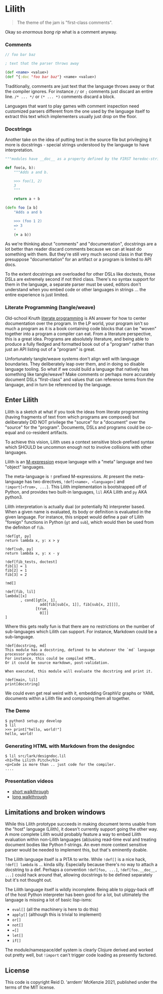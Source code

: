 # Lilith

> The theme of the jam is "first-class comments".

Okay so _enormous bong rip_ what is a comment anyway.

### Comments

```c
// foo bar baz
```

``` clojure
; text that the parser throws away

(def <name> <value>)
(def ^{:doc "foo bar baz"} <name> <value>)
```

Traditionally, comments are just text that the language throws away or that the compiler ignores.
For instance `//` or `;` comments just discard an entire line.
`/* ... */` or `(* ... *)` comments discard a block.

Languages that want to play games with comment inspection need customized parsers different from the one used by the language itself to extract this text which implementers usually just drop on the floor.

### Docstrings

Another take on the idea of putting text in the source file but privileging it more is docstrings - special strings understood by the language to have interpretation.

``` python
"""modules have __doc__ as a property defined by the FIRST heredoc-string in the file"""

def foo(a, b):
    """Adds a and b.

    >>> foo(1, 2)
    3
    """

    return a + b

```

``` clojure
(defn foo [a b]
    "Adds a and b

    >>> (foo 1 2)
    => 3
    "
    (+ a b))
```

As we're thinking about "comments" and "documentation", docstrings are a lot better than reader discard comments because we can at least do something with them.
But they're still very much second class in that they presuppose "documentation" for an artifact or a program is limited to API docs.

To the extent docstrings are overloaded for other DSLs like doctests, those DSLs are extremely second if not third class.
There's no syntax support for them in the language, a separate parser must be used, editors don't understand when you embed code or other languages in strings ... the entire experience is just limited.

### Literate Programming (tangle/weave)

Old-school Knuth [literate programming](https://en.wikipedia.org/wiki/Literate_programming) is AN answer for how to center documentation over the program.
In the LP world, your program isn't so much a program as it is a book containing code blocks that can be "woven" together into a program a compiler can eat.
From a literature perspective, this is a great idea.
Programs are absolutely literature, and being able to produce a fully fledged and formatted book out of a "program" rather than just an API listing out of a "program" is great.

Unfortunately tangle/weave systems don't align well with language boundaries.
They deliberately leap over them, and in doing so disable language tooling.
So what if we could build a language that natively has something like tangle/weave?
Make comments or perhaps more accurately document DSLs "first-class" and values that can reference terms from the language, and in turn be referenced by the language.

## Enter Lilith

Lilith is a sketch at what if you took the ideas from literate programming (having fragments of text from which programs are composed) but deliberately DID NOT privilege the "source" for a "document" over the "source" for the "program".
Documents, DSLs and programs could be co-equal and co-resident artifacts.

To achieve this vision, Lilith uses a context sensitive block-prefixed syntax which SHOULD be uncommon enough not to involve collisions with other languages.

Lilith is an [M-expression](https://en.wikipedia.org/wiki/M-expression) esque language with a "meta" language and two "object" languages.

The meta-language is `!` prefixed M-expressions.
At present the meta-language has two directives, `!def[<name>, <language>]` and `!import[<from>, ...]`.
This Lilith implementation is bootstrapped off of Python, and provides two built-in languages, `lil` AKA Lilith and `py` AKA python3.

Lilith interpretation is actually dual (or potentially N) interpreter based.
When a given name is evaluated, its body or definition is evaluated in the given language.
For instance, this snippet would define a pair of Lilith "foreign" functions in Python (`gt` and `sub`), which would then be used from the definiton of `fib`.

``` lilith
!def[gt, py]
return lambda x, y: x > y

!def[sub, py]
return lambda x, y: x - y

!def[fib_tests, doctest]
fib[1] = 1
fib[2] = 1
fib[3] = 2

!md[]

!def[fib, lil]
lambda[[x]
       , cond[[gt[x, 1],
                add[fib[sub[x, 1]], fib[sub[x, 2]]]],
              [true,
                0]]]
]
```

Where this gets really fun is that there are no restrictions on the number of sub-languages which Lilith can support.
For instance, Markdown could be a sub-language.

``` lilith
!def[docstring, md]
This module has a docstring, defined to be whatever the `md` language processor produces.
For instance, this could be compiled HTML.
Or it could be source markdown, post-validation.

When executed, this module will evaluate the docstring and print it.

!def[main, lil]
print[docstring]
```

We could even get real weird with it, embedding GraphViz graphs or YAML documents within a Lilith file and composing them all together.

### The Demo

``` shell
$ python3 setup.py develop
$ lil
>>> print["hello, world!"]
hello, world!
```

### Generating HTML with Markdown from the designdoc

``` shell
$ lil src/lark/designdoc.lil
<h1>The Lilith Pitch</h1>
<p>Code is more than .. just code for the compiler.
....
```

### Presentation videos

- [short walkthrough](https://twitter.com/arrdem/status/1429486908833292295)
- [long walkthrough](https://twitter.com/arrdem/status/1429486908833292295)

## Limitations and broken windows

While this Lilith prototype succeeds in making document terms usable from the "host" language (Lilith), it doesn't currently support going the other way.
A more complete Lilith would probably feature a way to embed Lilith evaluation within non-Lilith languages (ab)using read-time eval and treating document bodies like Python f-strings.
An even more context sensitive parser would be needed to implement this, but that's eminently doable.

The Lilith language itself is a PITA to write.
While `!def[]` is a nice hack, `!def[] lambda` is ... kinda silly.
Especially because there's no way to attach a docstring to a def.
Perhaps a convention `!def[foo, ...]`, `!def[foo.__doc__, ...]` could hack around that, allowing docstrings to be defined separately but it's not thought out.

The Lilith language itself is wildly incomplete.
Being able to piggy-back off of the host Python interpreter has been good for a lot, but ultimately the language is missing a lot of basic lisp-isms:
- `eval[]` (all the machinery is here to do this)
- `apply[]` (although this is trivial to implement)
- `or[]`
- `not[]`
- `=[]`
- `let[]`
- `if[]`

The module/namespace/def system is clearly Clojure derived and worked out pretty well, but `!import` can't trigger code loading as presently factored.

## License

This code is copyright Reid D. 'arrdem' McKenzie 2021, published under the terms of the MIT license.
